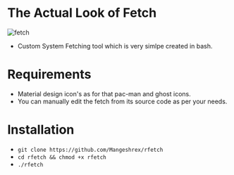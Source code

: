 
# The Actual Look of Fetch 
![fetch](https://user-images.githubusercontent.com/82205152/116968009-4161c180-acd1-11eb-94a3-4a6cb9c902ab.png)


- Custom System Fetching tool which is very simlpe created in bash. 

# Requirements 
- Material design icon's as for that pac-man and ghost icons. 
- You can manually edit the fetch from its source code as per your needs. 

# Installation 
- ```git clone https://github.com/Mangeshrex/rfetch ```
- ```cd rfetch && chmod +x rfetch```
- ```./rfetch```


